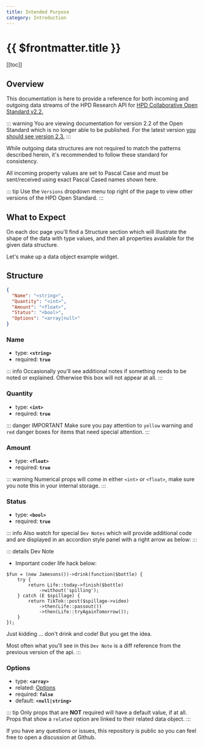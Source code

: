 ```yaml
---
title: Intended Purpose
category: Introduction
---
```


# {{ $frontmatter.title }}

[[toc]]

## Overview

This documentation is here to provide a reference for both incoming and outgoing data streams of the HPD Research API for [HPD Collaborative Open Standard v2.2.](https://www.hpd-collaborative.org/hpd-2-2-standard)

::: warning
You are viewing documentation for version 2.2 of the Open Standard which is no longer able to be published. For the latest version [you should see version 2.3.](/2.3/)
:::

While outgoing data structures are not required to match the patterns described herein, it's recommended to follow these standard for consistency.

All incoming property values are set to Pascal Case and must be sent/received using exact Pascal Cased names shown here.

::: tip
Use the `Versions` dropdown menu top right of the page to view other versions of the HPD Open Standard.
:::

## What to Expect

On each doc page you'll find a Structure section which will illustrate the shape of the data with type values, and then all properties available for the given data structure.

Let's make up a data object example widget.

## Structure

```json
{
  "Name": "<string>",
  "Quantity": "<int>",
  "Amount": "<float>",
  "Status": "<bool>",
  "Options": "<array|null>"
}
```

### Name

- type: **`<string>`**
- required: **`true`**

::: info
Occasionally you'll see additional notes if something needs to be noted or explained. Otherwise this box will not appear at all.
:::

### Quantity

- type: **`<int>`**
- required: **`true`**

::: danger IMPORTANT
Make sure you pay attention to `yellow` warning and `red` danger boxes for items that need special attention.
:::

### Amount

- type: **`<float>`**
- required: **`true`**

::: warning
Numerical props will come in either `<int>` or `<float>`, make sure you note this in your internal storage.
:::

### Status

- type: **`<bool>`**
- required: **`true`**

::: info
Also watch for special `Dev Notes` which will provide additional code and are displayed in an accordion style panel with a right arrow as below:
:::

::: details Dev Note

- Important coder life hack below:

```php{6-8}
$fun = (new Jamesons())->drink(function($bottle) {
	try {
		return Life::today->finish($bottle)
			->without('spilling');
	} catch (E $spillage) {
		return TikTok::post($spillage->video)
			->then(Life::passout())
			->then(Life::tryAgainTomorrow());
	}
});
```

Just kidding ... don't drink and code! But you get the idea.

Most often what you'll see in this `Dev Note` is a diff reference from the previous version of the api.
:::

### Options

- type: **`<array>`**
- related: [Options](#)
- required: **`false`**
- default: **`<null|string>`**

::: tip
Only props that are **NOT** required will have a default value, if at all. Props that show a `related` option are linked to their related data object.
:::

If you have any questions or issues, this repository is public so you can feel free to open a discussion at Github.
